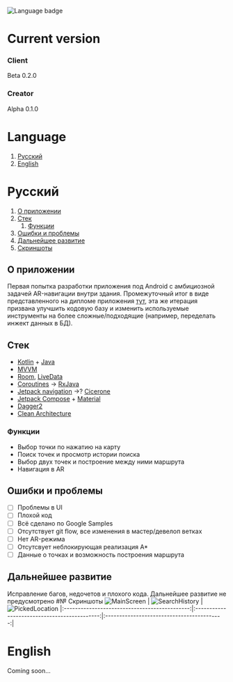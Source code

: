 ![Language badge](https://img.shields.io/badge/Language-Kotlin-blue?style=flat=appveyor)
# Current version
### Client
Beta 0.2.0
### Creator
Alpha 0.1.0

# Language
1. [Русский](#русский)
2. [English](#english)

# Русский
1. [О приложении](#о-приложении)
2. [Стек](#стек)
   1. [Функции](#функции)
3. [Ошибки и проблемы](#ошибки-и-проблемы)
4. [Дальнейшее развитие](#дальнейшее-развитие)
5. [Скриншоты](#скриншоты)

## О приложении
Первая попытка разработки приложения под Android с амбициозной задачей AR-навигации внутри здания. Промежуточный итог в виде представленного на дипломе приложения [тут](https://github.com/ZhevlakovII/IndoorNavOld), эта же итерация призвана улучшить кодовую базу и изменить используемые инструменты на более сложные/подходящие (например, переделать инжект данных в БД). 
## Стек
- [Kotlin](https://kotlinlang.org/) + [Java](https://www.java.com/ru/)
- [MVVM](https://www.youtube.com/watch?v=rb0lobFwZbg&list=PL_RkZ4J60MDkkgTUjMVXHTpsxZW7QHQzt&index=2)
- [Room](https://developer.android.com/training/data-storage/room), [LiveData](https://developer.android.com/topic/libraries/architecture/livedata)
- [Coroutines](https://developer.android.com/kotlin/coroutines) -> [RxJava](https://github.com/ReactiveX/RxJava)
- [Jetpack navigation](https://developer.android.com/guide/navigation) ->? [Cicerone](https://github.com/terrakok/Cicerone)
- [Jetpack Compose](https://developer.android.com/jetpack/compose) + [Material](m2.material.io)
- [Dagger2](https://dagger.dev/)
- [Clean Architecture](https://blog.cleancoder.com/uncle-bob/2012/08/13/the-clean-architecture.html)
### Функции
- Выбор точки по нажатию на карту
- Поиск точек и просмотр истории поиска
- Выбор двух точек и построение между ними маршрута
- Навигация в AR

## Ошибки и проблемы
- [ ] Проблемы в UI
- [ ] Плохой код
- [ ] Всё сделано по Google Samples
- [ ] Отсутствует git flow, все изменения в мастер/девелоп ветках
- [ ] Нет AR-режима
- [ ] Отсутсвует неблокирующая реализация A*
- [ ] Данные о точках и возможность построения маршрута

## Дальнейшее развитие
Исправление багов, недочетов и плохого кода. Дальнейшее развитие не предусмотрено
#№ Скриншоты
![MainScreen](https://sun7-8.userapi.com/impg/EugZ16kNHyjO5JskWrex2CqEt8VXlfDTxr0PoQ/I_dx-oJdQz0.jpg?size=972x2160&quality=96&sign=c0eb675e41fc4bacae3ca126201d9581&type=album) | ![SearchHistory](https://sun9-16.userapi.com/impg/G__haH5RVnfmdKmciHvU_CXherIjT66VnJ73bQ/7BVrBaBP4x8.jpg?size=972x2160&quality=96&sign=4c1b8aa62a4d31a2e5fd07dbf77a429c&type=album) | ![PickedLocation](https://sun7-6.userapi.com/impg/Fer1aRZ9k-8ozKfn7XQ2ydYnriSa_s6RhOQtmw/xkqxxGyySbE.jpg?size=972x2160&quality=96&sign=765afd4a168da0c93965b5496a2c2df4&type=album)
|:---------------------------------------------:|:--------------------------------------------:|:------------------------------------------:|
# English
Coming soon...
